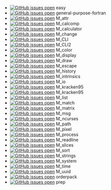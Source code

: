 <!--
for NAME in easy general-purpose-fortran M_attr M_calcomp M_calculator M_change M_CLI M_CLI2 M_color M_display M_draw M_escape M_history M_intrinsics M_io M_kracken95 M_kracken95 M_list M_match M_matrix M_msg M_ncurses M_path M_pixel M_process M_readline M_slices M_sort M_strings M_system M_time M_uuid orderpack prep
do
cat <<EOF
+ [![GitHub issues open](https://img.shields.io/github/issues/urbanjost/$NAME.svg?maxAge=2)](https://github.com/urbanjost/$NAME/issues) $NAME
EOF
done
-->
+ [![GitHub issues open](https://img.shields.io/github/issues/urbanjost/easy.svg?maxAge=2)](https://github.com/urbanjost/easy/issues) easy
+ [![GitHub issues open](https://img.shields.io/github/issues/urbanjost/general-purpose-fortran.svg?maxAge=2)](https://github.com/urbanjost/general-purpose-fortran/issues) general-purpose-fortran
+ [![GitHub issues open](https://img.shields.io/github/issues/urbanjost/M_attr.svg?maxAge=2)](https://github.com/urbanjost/M_attr/issues) M_attr
+ [![GitHub issues open](https://img.shields.io/github/issues/urbanjost/M_calcomp.svg?maxAge=2)](https://github.com/urbanjost/M_calcomp/issues) M_calcomp
+ [![GitHub issues open](https://img.shields.io/github/issues/urbanjost/M_calculator.svg?maxAge=2)](https://github.com/urbanjost/M_calculator/issues) M_calculator
+ [![GitHub issues open](https://img.shields.io/github/issues/urbanjost/M_change.svg?maxAge=2)](https://github.com/urbanjost/M_change/issues) M_change
+ [![GitHub issues open](https://img.shields.io/github/issues/urbanjost/M_CLI.svg?maxAge=2)](https://github.com/urbanjost/M_CLI/issues) M_CLI
+ [![GitHub issues open](https://img.shields.io/github/issues/urbanjost/M_CLI2.svg?maxAge=2)](https://github.com/urbanjost/M_CLI2/issues) M_CLI2
+ [![GitHub issues open](https://img.shields.io/github/issues/urbanjost/M_color.svg?maxAge=2)](https://github.com/urbanjost/M_color/issues) M_color
+ [![GitHub issues open](https://img.shields.io/github/issues/urbanjost/M_display.svg?maxAge=2)](https://github.com/urbanjost/M_display/issues) M_display
+ [![GitHub issues open](https://img.shields.io/github/issues/urbanjost/M_draw.svg?maxAge=2)](https://github.com/urbanjost/M_draw/issues) M_draw
+ [![GitHub issues open](https://img.shields.io/github/issues/urbanjost/M_escape.svg?maxAge=2)](https://github.com/urbanjost/M_escape/issues) M_escape
+ [![GitHub issues open](https://img.shields.io/github/issues/urbanjost/M_history.svg?maxAge=2)](https://github.com/urbanjost/M_history/issues) M_history
+ [![GitHub issues open](https://img.shields.io/github/issues/urbanjost/M_intrinsics.svg?maxAge=2)](https://github.com/urbanjost/M_intrinsics/issues) M_intrinsics
+ [![GitHub issues open](https://img.shields.io/github/issues/urbanjost/M_io.svg?maxAge=2)](https://github.com/urbanjost/M_io/issues) M_io
+ [![GitHub issues open](https://img.shields.io/github/issues/urbanjost/M_kracken95.svg?maxAge=2)](https://github.com/urbanjost/M_kracken95/issues) M_kracken95
+ [![GitHub issues open](https://img.shields.io/github/issues/urbanjost/M_kracken95.svg?maxAge=2)](https://github.com/urbanjost/M_kracken95/issues) M_kracken95
+ [![GitHub issues open](https://img.shields.io/github/issues/urbanjost/M_list.svg?maxAge=2)](https://github.com/urbanjost/M_list/issues) M_list
+ [![GitHub issues open](https://img.shields.io/github/issues/urbanjost/M_match.svg?maxAge=2)](https://github.com/urbanjost/M_match/issues) M_match
+ [![GitHub issues open](https://img.shields.io/github/issues/urbanjost/M_matrix.svg?maxAge=2)](https://github.com/urbanjost/M_matrix/issues) M_matrix
+ [![GitHub issues open](https://img.shields.io/github/issues/urbanjost/M_msg.svg?maxAge=2)](https://github.com/urbanjost/M_msg/issues) M_msg
+ [![GitHub issues open](https://img.shields.io/github/issues/urbanjost/M_ncurses.svg?maxAge=2)](https://github.com/urbanjost/M_ncurses/issues) M_ncurses
+ [![GitHub issues open](https://img.shields.io/github/issues/urbanjost/M_path.svg?maxAge=2)](https://github.com/urbanjost/M_path/issues) M_path
+ [![GitHub issues open](https://img.shields.io/github/issues/urbanjost/M_pixel.svg?maxAge=2)](https://github.com/urbanjost/M_pixel/issues) M_pixel
+ [![GitHub issues open](https://img.shields.io/github/issues/urbanjost/M_process.svg?maxAge=2)](https://github.com/urbanjost/M_process/issues) M_process
+ [![GitHub issues open](https://img.shields.io/github/issues/urbanjost/M_readline.svg?maxAge=2)](https://github.com/urbanjost/M_readline/issues) M_readline
+ [![GitHub issues open](https://img.shields.io/github/issues/urbanjost/M_slices.svg?maxAge=2)](https://github.com/urbanjost/M_slices/issues) M_slices
+ [![GitHub issues open](https://img.shields.io/github/issues/urbanjost/M_sort.svg?maxAge=2)](https://github.com/urbanjost/M_sort/issues) M_sort
+ [![GitHub issues open](https://img.shields.io/github/issues/urbanjost/M_strings.svg?maxAge=2)](https://github.com/urbanjost/M_strings/issues) M_strings
+ [![GitHub issues open](https://img.shields.io/github/issues/urbanjost/M_system.svg?maxAge=2)](https://github.com/urbanjost/M_system/issues) M_system
+ [![GitHub issues open](https://img.shields.io/github/issues/urbanjost/M_time.svg?maxAge=2)](https://github.com/urbanjost/M_time/issues) M_time
+ [![GitHub issues open](https://img.shields.io/github/issues/urbanjost/M_uuid.svg?maxAge=2)](https://github.com/urbanjost/M_uuid/issues) M_uuid
+ [![GitHub issues open](https://img.shields.io/github/issues/urbanjost/orderpack.svg?maxAge=2)](https://github.com/urbanjost/orderpack/issues) orderpack
+ [![GitHub issues open](https://img.shields.io/github/issues/urbanjost/prep.svg?maxAge=2)](https://github.com/urbanjost/prep/issues) prep
